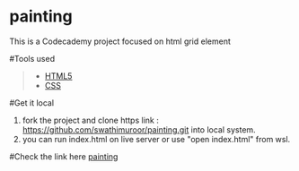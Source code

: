 # painting
This is a Codecademy project focused on html grid element

#Tools used
> - [HTML5](https://developer.mozilla.org/en-US/docs/Web/Guide/HTML/HTML5)
> - [CSS](https://www.w3schools.com/css/)  

#Get it local 

1. fork the project and clone https link : https://github.com/swathimuroor/painting.git into local system.
2. you can run index.html on live server or use "open index.html" from wsl.

#Check the link here
 [painting](https://swathimuroor.github.io/painting/)

